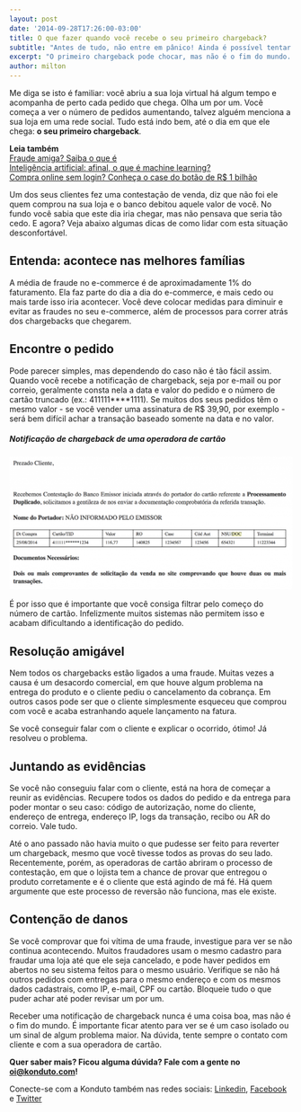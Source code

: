 ```yaml
---
layout: post
date: '2014-09-28T17:26:00-03:00'
title: O que fazer quando você recebe o seu primeiro chargeback?
subtitle: "Antes de tudo, não entre em pânico! Ainda é possível tentar revertê-lo e se prevenir para o futuro!"
excerpt: "O primeiro chargeback pode chocar, mas não é o fim do mundo. Saiba o que você precisa fazer para entender o que aconteceu e tentar recuperá-lo."
author: milton
---
```

Me diga se isto é familiar: você abriu a sua loja virtual há algum tempo e acompanha de perto cada pedido que chega. Olha um por um. Você começa a ver o número de pedidos aumentando, talvez alguém menciona a sua loja em uma rede social. Tudo está indo bem, até o dia em que ele chega: **o seu primeiro chargeback**.

**Leia também**  
[Fraude amiga? Saiba o que é](https://blog.konduto.com/pt/2015/05/fraude-amiga?utm_source=konduto&utm_medium=blog&utm_campaign=conteudo)  
[Inteligência artificial: afinal, o que é machine learning?](https://blog.konduto.com/pt/2015/01/afinal-o-que-e-machine-learning?utm_source=konduto&utm_medium=blog&utm_campaign=conteudo)    
[Compra online sem login? Conheça o case do botão de R$ 1 bilhão](https://blog.konduto.com/pt/2015/01/tinha-uma-senha-no-meio-do-caminho?utm_source=konduto&utm_medium=blog&utm_campaign=conteudo)  

Um dos seus clientes fez uma contestação de venda, diz que não foi ele quem comprou na sua loja e o banco debitou aquele valor de você. No fundo você sabia que este dia iria chegar, mas não pensava que seria tão cedo. E agora? Veja abaixo algumas dicas de como lidar com esta situação desconfortável.

## Entenda: acontece nas melhores famílias

A média de fraude no e-commerce é de aproximadamente 1% do faturamento. Ela faz parte do dia a dia do e-commerce, e mais cedo ou mais tarde isso iria acontecer. Você deve colocar medidas para diminuir e evitar as fraudes no seu e-commerce, além de processos para correr atrás dos chargebacks que chegarem. 

## Encontre o pedido

Pode parecer simples, mas dependendo do caso não é tão fácil assim. Quando você recebe a notificação de chargeback, seja por e-mail ou por correio, geralmente consta nela a data e valor do pedido e o número de cartão truncado (ex.: 411111****1111). Se muitos dos seus pedidos têm o mesmo valor - se você vender uma assinatura de R$ 39,90, por exemplo - será bem difícil achar a transação baseado somente na data e no valor.

##### Notificação de chargeback de uma operadora de cartão
![Aviso de Chargeback](/images/cbletter.png "Notificação de chargeback de uma operadora de cartão, ligada a um pedido processado em duplicidade.")

É por isso que é importante que você consiga filtrar pelo começo do número de cartão. Infelizmente muitos sistemas não permitem isso e acabam dificultando a identificação do pedido.

## Resolução amigável

Nem todos os chargebacks estão ligados a uma fraude. Muitas vezes a causa é um desacordo comercial, em que houve algum problema na entrega do produto e o cliente pediu o cancelamento da cobrança. Em outros casos pode ser que o cliente simplesmente esqueceu que comprou com você e acaba estranhando aquele lançamento na fatura.

Se você conseguir falar com o cliente e explicar o ocorrido, ótimo! Já resolveu o problema.

## Juntando as evidências

Se você não conseguiu falar com o cliente, está na hora de começar a reunir as evidências. Recupere todos os dados do pedido e da entrega para poder montar o seu caso: código de autorização, nome do cliente, endereço de entrega, endereço IP, logs da transação, recibo ou AR do correio. Vale tudo.

Até o ano passado não havia muito o que pudesse ser feito para reverter um chargeback, mesmo que você tivesse todos as provas do seu lado. Recentemente, porém, as operadoras de cartão abriram o processo de contestação, em que o lojista tem a chance de provar que entregou o produto corretamente e é o cliente que está agindo de má fé. Há quem argumente que este processo de reversão não funciona, mas ele existe.

## Contenção de danos

Se você comprovar que foi vítima de uma fraude, investigue para ver se não continua acontecendo. Muitos fraudadores usam o mesmo cadastro para fraudar uma loja até que ele seja cancelado, e pode haver pedidos em abertos no seu sistema feitos para o mesmo usuário. Verifique se não há outros pedidos com entregas para o mesmo endereço e com os mesmos dados cadastrais, como IP, e-mail, CPF ou cartão. Bloqueie tudo o que puder achar até poder revisar um por um.

Receber uma notificação de chargeback nunca é uma coisa boa, mas não é o fim do mundo. É importante ficar atento para ver se é um caso isolado ou um sinal de algum problema maior. Na dúvida, tente sempre o contato com cliente e com a sua operadora de cartão.

**Quer saber mais? Ficou alguma dúvida? Fale com a gente no [oi@konduto.com](mailto:oi@konduto.com)!**	

Conecte-se com a Konduto também nas redes sociais: [Linkedin](https://www.linkedin.com/company/konduto), [Facebook](https://www.facebook.com/konduto) e [Twitter](https://twitter.com/KondutoBR)